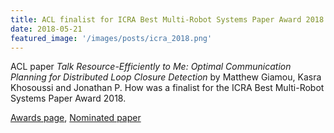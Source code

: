 ```yaml
---
title: ACL finalist for ICRA Best Multi-Robot Systems Paper Award 2018!
date: 2018-05-21
featured_image: '/images/posts/icra_2018.png'
---
```


ACL paper *Talk Resource-Efficiently to Me: Optimal Communication Planning for Distributed Loop Closure Detection* by Matthew Giamou, Kasra Khosoussi and Jonathan P. How was a finalist for the ICRA Best Multi-Robot Systems Paper Award 2018.

[Awards page](https://icra2018.org/awards/), [Nominated paper](https://arxiv.org/abs/1709.06675)